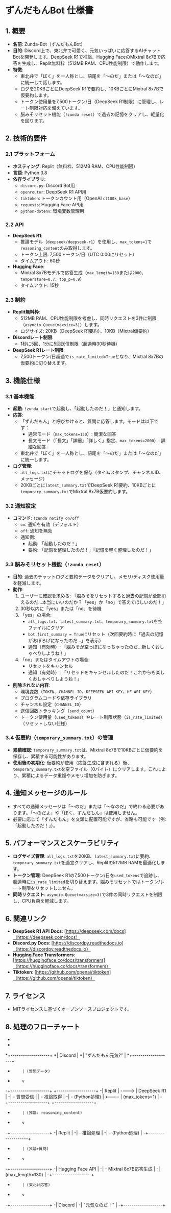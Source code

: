 # ずんだもんBot 仕様書

## 1. 概要
- **名前**: Zunda-Bot（ずんだもんBot）
- **目的**: Discord上で、東北弁で可愛く、元気いっぱいに応答するAIチャットBotを開発します。DeepSeek R1で推論、Hugging FaceのMixtral 8x7Bで応答を生成し、Replit無料枠（512MB RAM、CPU性能制限）で動作します。
- **特徴**:
  - 東北弁で「ぼく」を一人称とし、語尾を「～のだ」または「～なのだ」に統一して話します。
  - ログを20KBごとにDeepSeek R1で要約し、10KBごとにMixtral 8x7Bで仮要約します。
  - トークン使用量を7,500トークン/日（DeepSeek R1制限）に管理し、レート制限対応を備えています。
  - 脳みそリセット機能（`!zunda reset`）で過去の記憶をクリアし、軽量化を図ります。

## 2. 技術的要件
### 2.1 プラットフォーム
- **ホスティング**: Replit（無料枠、512MB RAM、CPU性能制限）
- **言語**: Python 3.8
- **依存ライブラリ**:
  - `discord.py`: Discord Bot用
  - `openrouter`: DeepSeek R1 API用
  - `tiktoken`: トークンカウント用（OpenAI `cl100k_base`）
  - `requests`: Hugging Face API用
  - `python-dotenv`: 環境変数管理用

### 2.2 API
- **DeepSeek R1**:
  - 推論モデル（`deepseek/deepseek-r1`）を使用し、`max_tokens=1`で`reasoning_content`のみ取得します。
  - トークン上限: 7,500トークン/日（UTC 0:00にリセット）
  - タイムアウト: 60秒
- **Hugging Face**:
  - Mixtral 8x7Bモデルで応答生成（`max_length=130`または`2000`、`temperature=0.7`、`top_p=0.9`）
  - タイムアウト: 15秒

### 2.3 制約
- **Replit無料枠**:
  - 512MB RAM、CPU性能制限を考慮し、同時リクエストを3件に制限（`asyncio.Queue(maxsize=3)`）します。
  - ログサイズ: 20KB（DeepSeek R1要約）、10KB（Mixtral仮要約）
- **Discordレート制限**:
  - 1秒に5回、1分に5回送信制限（超過時30秒待機）
- **DeepSeek R1レート制限**:
  - 7,500トークン/日超過で`is_rate_limited=True`となり、Mixtral 8x7Bの仮要約に切り替えます。

## 3. 機能仕様
### 3.1 基本機能
- **起動**: `!zunda start`で起動し、「起動したのだ！」と通知します。
- **応答**:
  - 「ずんだもん」と呼びかけると、質問に応答します。モードは以下です：
    - 通常モード（`max_tokens=130`）: 簡潔な回答
    - 長文モード（「長文」「詳細」「詳しく」指定、`max_tokens=2000`）: 詳細な回答
  - 東北弁で「ぼく」を一人称とし、語尾を「～のだ」または「～なのだ」に統一します。
- **ログ管理**:
  - `all_logs.txt`にチャットログを保存（タイムスタンプ、チャンネルID、メッセージ）
  - 20KBごとに`latest_summary.txt`でDeepSeek R1要約、10KBごとに`temporary_summary.txt`でMixtral 8x7B仮要約します。

### 3.2 通知設定
- **コマンド**: `!zunda notify on/off`
  - `on`: 通知を有効（デフォルト）
  - `off`: 通知を無効
  - 通知例:
    - 起動: 「起動したのだ！」
    - 要約: 「記憶を整理したのだ！」「記憶を軽く整理したのだ！」

### 3.3 脳みそリセット機能（`!zunda reset`）
- **目的**: 過去のチャットログと要約データをクリアし、メモリ/ディスク使用量を軽減します。
- **動作**:
  1. ユーザーに確認を求める: 「脳みそをリセットすると過去の記憶が全部消えるのだ…本当にいいのだか？「yes」か「no」で答えてほしいのだ！」
  2. 30秒以内に「yes」または「no」を待機
  3. 「yes」の場合:
     - `all_logs.txt`、`latest_summary.txt`、`temporary_summary.txt`を空ファイルにクリア
     - `bot.first_summary = True`にリセット（次回要約時に「過去の記憶がおぼろげになったのだ…」を表示）
     - 通知（有効時）: 「脳みそが空っぽになっちゃったのだ…新しくおしゃべりしようね！」
  4. 「no」またはタイムアウトの場合:
     - リセットをキャンセル
     - 通知（有効時）: 「リセットをキャンセルしたのだ！これからも楽しくおしゃべりしようね！」
- **削除されない内容**:
  - 環境変数（`TOKEN`、`CHANNEL_ID`、`DEEPSEEK_API_KEY`、`HF_API_KEY`）
  - プログラムコードや依存ライブラリ
  - チャンネル設定（`CHANNEL_ID`）
  - 送信回数トラッキング（`send_count`）
  - トークン使用量（`used_tokens`）やレート制限状態（`is_rate_limited`）（リセットしない仕様）

### 3.4 仮要約（`temporary_summary.txt`）の管理
- **累積確認**: `temporary_summary.txt`は、Mixtral 8x7Bで10KBごとに仮要約を保存し、累積する可能性があります。
- **使用後の初期化**: 仮要約が使用（応答生成に含まれる）後、`temporary_summary.txt`を空ファイル（0バイト）にクリアします。これにより、累積によるデータ重複やメモリ増加を防ぎます。

## 4. 通知メッセージのルール
- すべての通知メッセージは「～のだ」または「～なのだ」で終わる必要があります。「～のだよ」や「ぼく、ずんだもん」は使用しません。
- 必要に応じて「ずんだもん」を文頭に配置可能ですが、省略も可能です（例: 「起動したのだ！」）。

## 5. パフォーマンスとスケーラビリティ
- **ログサイズ管理**: `all_logs.txt`を20KB、`latest_summary.txt`に要約、`temporary_summary.txt`を適宜クリアし、Replitの512MB RAMを最適化します。
- **トークン管理**: DeepSeek R1の7,500トークン/日を`used_tokens`で追跡し、超過時に`is_rate_limited`を切り替えます。脳みそリセットではトークン/レート制限をリセットしません。
- **同時リクエスト**: `asyncio.Queue(maxsize=3)`で3件の同時リクエストを制限し、CPU負荷を軽減します。

## 6. 関連リンク
- **DeepSeek R1 API Docs**: [https://deepseek.com/docs]（https://deepseek.com/docs）
- **Discord.py Docs**: [https://discordpy.readthedocs.io]（https://discordpy.readthedocs.io）
- **Hugging Face Transformers**: [https://huggingface.co/docs/transformers]（https://huggingface.co/docs/transformers）
- **Tiktoken**: [https://github.com/openai/tiktoken]（https://github.com/openai/tiktoken）

## 7. ライセンス
- MITライセンスに基づくオープンソースプロジェクトです。

## 8. 処理のフローチャート
*
*
*+-------------------+
*|  Discord          |
*| "ずんだもん元気?" |
*+-------------------+
*         | (質問データ)
-         v
-+-------------------+       +-------------------+
-|  Replit           | ----> |  DeepSeek R1      |
-| - 質問受信        |       | - 推論取得        |
-| - (Python処理)    | <---- |  (max_tokens=1)   |
-+-------------------+       +-------------------+
-         | (推論: reasoning_content)
-         v
-+-------------------+
-|  Replit           |
-| - 推論処理        |
-| - (Python処理)    |
-+-------------------+
-         | (推論+質問)
-         v
-+-------------------+
-|  Hugging Face API  |
-| - Mixtral 8x7B応答生成 |
-|   (max_length=130) |
-+-------------------+
-         | (東北弁応答)
-         v
-+-------------------+
-|  Discord           |
-| "元気なのだ！"     |
-+-------------------+
